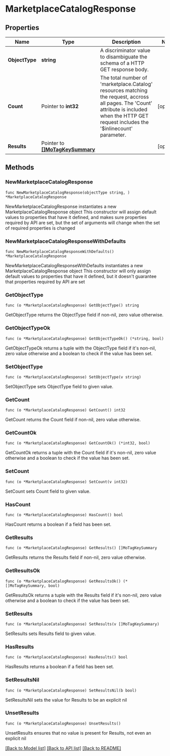 # MarketplaceCatalogResponse

## Properties

Name | Type | Description | Notes
------------ | ------------- | ------------- | -------------
**ObjectType** | **string** | A discriminator value to disambiguate the schema of a HTTP GET response body. | 
**Count** | Pointer to **int32** | The total number of &#39;marketplace.Catalog&#39; resources matching the request, accross all pages. The &#39;Count&#39; attribute is included when the HTTP GET request includes the &#39;$inlinecount&#39; parameter. | [optional] 
**Results** | Pointer to [**[]MoTagKeySummary**](MoTagKeySummary.md) |  | [optional] 

## Methods

### NewMarketplaceCatalogResponse

`func NewMarketplaceCatalogResponse(objectType string, ) *MarketplaceCatalogResponse`

NewMarketplaceCatalogResponse instantiates a new MarketplaceCatalogResponse object
This constructor will assign default values to properties that have it defined,
and makes sure properties required by API are set, but the set of arguments
will change when the set of required properties is changed

### NewMarketplaceCatalogResponseWithDefaults

`func NewMarketplaceCatalogResponseWithDefaults() *MarketplaceCatalogResponse`

NewMarketplaceCatalogResponseWithDefaults instantiates a new MarketplaceCatalogResponse object
This constructor will only assign default values to properties that have it defined,
but it doesn't guarantee that properties required by API are set

### GetObjectType

`func (o *MarketplaceCatalogResponse) GetObjectType() string`

GetObjectType returns the ObjectType field if non-nil, zero value otherwise.

### GetObjectTypeOk

`func (o *MarketplaceCatalogResponse) GetObjectTypeOk() (*string, bool)`

GetObjectTypeOk returns a tuple with the ObjectType field if it's non-nil, zero value otherwise
and a boolean to check if the value has been set.

### SetObjectType

`func (o *MarketplaceCatalogResponse) SetObjectType(v string)`

SetObjectType sets ObjectType field to given value.


### GetCount

`func (o *MarketplaceCatalogResponse) GetCount() int32`

GetCount returns the Count field if non-nil, zero value otherwise.

### GetCountOk

`func (o *MarketplaceCatalogResponse) GetCountOk() (*int32, bool)`

GetCountOk returns a tuple with the Count field if it's non-nil, zero value otherwise
and a boolean to check if the value has been set.

### SetCount

`func (o *MarketplaceCatalogResponse) SetCount(v int32)`

SetCount sets Count field to given value.

### HasCount

`func (o *MarketplaceCatalogResponse) HasCount() bool`

HasCount returns a boolean if a field has been set.

### GetResults

`func (o *MarketplaceCatalogResponse) GetResults() []MoTagKeySummary`

GetResults returns the Results field if non-nil, zero value otherwise.

### GetResultsOk

`func (o *MarketplaceCatalogResponse) GetResultsOk() (*[]MoTagKeySummary, bool)`

GetResultsOk returns a tuple with the Results field if it's non-nil, zero value otherwise
and a boolean to check if the value has been set.

### SetResults

`func (o *MarketplaceCatalogResponse) SetResults(v []MoTagKeySummary)`

SetResults sets Results field to given value.

### HasResults

`func (o *MarketplaceCatalogResponse) HasResults() bool`

HasResults returns a boolean if a field has been set.

### SetResultsNil

`func (o *MarketplaceCatalogResponse) SetResultsNil(b bool)`

 SetResultsNil sets the value for Results to be an explicit nil

### UnsetResults
`func (o *MarketplaceCatalogResponse) UnsetResults()`

UnsetResults ensures that no value is present for Results, not even an explicit nil

[[Back to Model list]](../README.md#documentation-for-models) [[Back to API list]](../README.md#documentation-for-api-endpoints) [[Back to README]](../README.md)



